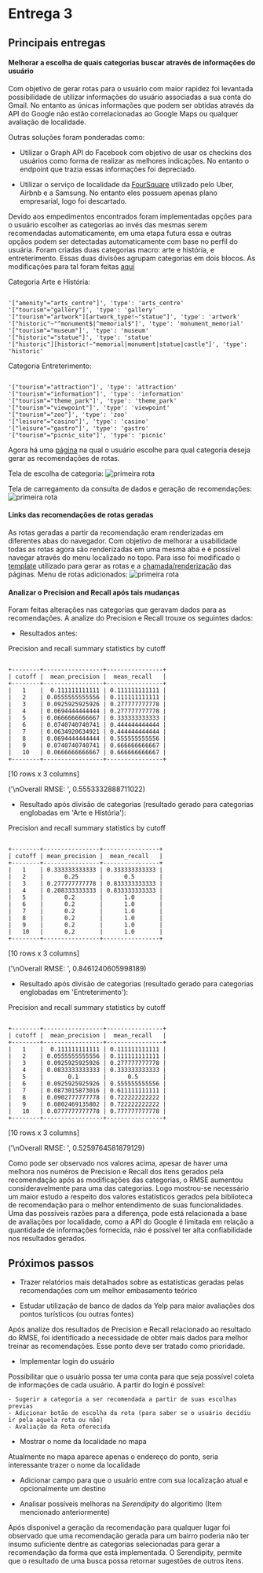 # Entrega 3

## Principais entregas

#### Melhorar a escolha de quais categorias buscar através de informações do usuário

Com objetivo de gerar rotas para o usuário com maior rapidez foi levantada possibilidade de utilizar informações do usuário associadas
a sua conta do Gmail. No entanto as únicas informações que podem ser obtidas através da API do Google não estão correlacionadas ao
Google Maps ou qualquer avaliação de localidade.

Outras soluções foram ponderadas como:

- Utilizar o Graph API do Facebook com objetivo de usar os checkins dos usuários como forma de realizar as melhores indicações.
No entanto o endpoint que trazia essas informações foi depreciado.

- Utilizar o serviço de localidade da [FourSquare](https://enterprise.foursquare.com/products/places) utilizado pelo Uber, Airbnb e a Samsung.
No entanto eles possuem apenas plano empresarial, logo foi descartado.

Devido aos empedimentos encontrados foram implementadas opções para o usuário escolher as categorias ao invés das mesmas serem recomendadas automaticamente,
em uma etapa futura essa e outras opçãos podem ser detectadas automaticamente com base no perfil do usuária.
Foram criadas duas categorias macro: arte e história, e entreterimento. Essas duas divisões agrupam categorias em dois blocos.
As modificações para tal foram feitas [aqui](poi/OverlayData.py)

Categoria Arte e História:

```

'["amenity"="arts_centre"]', 'type': 'arts_centre'
'["tourism"="gallery"]', 'type': 'gallery'
'["tourism"="artwork"][artwork_type!~"statue"]', 'type': 'artwork'
'["historic"~"^monument$|^memorial$"]', 'type': 'monument_memorial'
'["tourism"="museum"]', 'type': 'museum'
'["historic"="statue"]', 'type': 'statue'
'["historic"][historic!~"memorial|monument|statue|castle"]', 'type': 'historic'

```

Categoria Entreterimento:

```

'["tourism"="attraction"]', 'type': 'attraction'
'["tourism"="information"]', 'type': 'information'
'["tourism"="theme_park"]', 'type': 'theme_park'
'["tourism"="viewpoint"]', 'type': 'viewpoint'
'["tourism"="zoo"]', 'type': 'zoo'
'["leisure"="casino"]', 'type': 'casino'
'["leisure"="gastro"]', 'type': 'gastro'
'["tourism"="picnic_site"]', 'type': 'picnic'

```

Agora há uma [página](templates/chooseCategory.html) na qual o usuário escolhe para qual categoria deseja gerar as recomendações de rotas.

Tela de escolha de categoria:
![primeira rota](imgs/cat-tela.png)

Tela de carregamento da consulta de dados e geração de recomendações:
![primeira rota](imgs/wait-tela.png)

#### Links das recomendações de rotas geradas

As rotas geradas a partir da recomendação eram renderizadas em diferentes abas do navegador. Com objetivo de melhorar a
usabilidade todas as rotas agora são renderizadas em uma mesma aba e é possível navegar através do menu localizado no topo.
Para isso foi modificado o [template](routes/route_sample.html) utilizado para gerar as rotas e a [chamada/renderização](route/Route.py) das páginas.
Menu de rotas adicionados:
![primeira rota](imgs/menu-rotas.png)

#### Analizar o Precision and Recall após tais mudanças

Foram feitas alterações nas categorias que geravam dados para as recomendações. A analize do Precision e Recall trouxe
os seguintes dados:

- Resultados antes:

Precision and recall summary statistics by cutoff
```

+--------+-----------------+----------------+
| cutoff |  mean_precision |  mean_recall   |
+--------+-----------------+----------------+
|   1    |  0.111111111111 | 0.111111111111 |
|   2    | 0.0555555555556 | 0.111111111111 |
|   3    | 0.0925925925926 | 0.277777777778 |
|   4    | 0.0694444444444 | 0.277777777778 |
|   5    | 0.0666666666667 | 0.333333333333 |
|   6    | 0.0740740740741 | 0.444444444444 |
|   7    | 0.0634920634921 | 0.444444444444 |
|   8    | 0.0694444444444 | 0.555555555556 |
|   9    | 0.0740740740741 | 0.666666666667 |
|   10   | 0.0666666666667 | 0.666666666667 |
+--------+-----------------+----------------+

```
[10 rows x 3 columns]

('\nOverall RMSE: ', 0.5553332888711022)

- Resultado após divisão de categorias (resultado gerado para categorias englobadas em 'Arte e História'):

Precision and recall summary statistics by cutoff
```

+--------+----------------+----------------+
| cutoff | mean_precision |  mean_recall   |
+--------+----------------+----------------+
|   1    | 0.333333333333 | 0.333333333333 |
|   2    |      0.25      |      0.5       |
|   3    | 0.277777777778 | 0.833333333333 |
|   4    | 0.208333333333 | 0.833333333333 |
|   5    |      0.2       |      1.0       |
|   6    |      0.2       |      1.0       |
|   7    |      0.2       |      1.0       |
|   8    |      0.2       |      1.0       |
|   9    |      0.2       |      1.0       |
|   10   |      0.2       |      1.0       |
+--------+----------------+----------------+

```
[10 rows x 3 columns]

('\nOverall RMSE: ', 0.8461240605998189)


- Resultado após divisão de categorias (resultado gerado para categorias englobadas em 'Entreterimento'):

Precision and recall summary statistics by cutoff
```

+--------+-----------------+----------------+
| cutoff |  mean_precision |  mean_recall   |
+--------+-----------------+----------------+
|   1    |  0.111111111111 | 0.111111111111 |
|   2    | 0.0555555555556 | 0.111111111111 |
|   3    | 0.0925925925926 | 0.277777777778 |
|   4    | 0.0833333333333 | 0.333333333333 |
|   5    |       0.1       |      0.5       |
|   6    | 0.0925925925926 | 0.555555555556 |
|   7    | 0.0873015873016 | 0.611111111111 |
|   8    | 0.0902777777778 | 0.722222222222 |
|   9    | 0.0802469135802 | 0.722222222222 |
|   10   | 0.0777777777778 | 0.777777777778 |
+--------+-----------------+----------------+

```
[10 rows x 3 columns]

('\nOverall RMSE: ', 0.5259764581879129)


Como pode ser observado nos valores acima, apesar de haver uma melhora nos numéros de Precision e Recall dos itens gerados pela
recomendação após as modificações das categorias, o RMSE aumentou consideravelmente para uma das categorias.
Logo mostrou-se necessário um maior estudo a respeito dos valores estatísticos gerados pela biblioteca de recomendação para o melhor entendimento
de suas funcionalidades. 
Uma das possíveis razões para a diferença, pode está relacionada a base de avaliações por localidade, como a API do Google é limitada em relação a quantidade de informações fornecida, não é possível ter alta confiabilidade nos resultados gerados.

## Próximos passos

- Trazer relatórios mais detalhados sobre as estatísticas geradas pelas recomendações com um melhor embasamento teórico

- Estudar utilização de banco de dados da Yelp para maior avaliações dos pontos turísticos (ou outras fontes)

Após analize dos resultados de Precision e Recall relacionado ao resultado do RMSE, foi identificado a necessidade de obter
mais dados para melhor treinar as recomendações. Esse ponto deve ser tratado como prioridade.

- Implementar login do usuário

Possibilitar que o usuário possa ter uma conta para que seja possível coleta de informações de cada usuário.
A partir do login é possível:

    - Sugerir a categoria a ser recomendada a partir de suas escolhas previas
    - Adicionar botão de escolha da rota (para saber se o usuário decidiu ir pela aquela rota ou não)
    - Avaliação da Rota oferecida

- Mostrar o nome da localidade no mapa

Atualmente no mapa aparece apenas o endereço do ponto, seria interessante trazer o nome da localidade

- Adicionar campo para que o usuário entre com sua localização atual e opcionalmente um destino

- Analisar possíveis melhoras na _Serendipity_ do algoritimo (Item mencionado anteriormente)

Após disponível a geração da recomendação para qualquer lugar foi observado que uma recomendação gerada para um bairro poderia não ter insumo suficiente dentre as categorias selecionadas para gerar a recomendação da forma que está implementada.
O Serendipity, permite que o resultado de uma busca possa retornar sugestões de outros itens.
